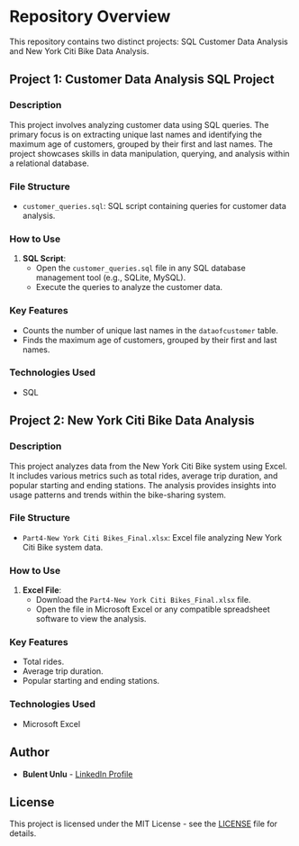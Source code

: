 # Repository Overview

This repository contains two distinct projects: SQL Customer Data Analysis and New York Citi Bike Data Analysis.

## Project 1: Customer Data Analysis SQL Project

### Description
This project involves analyzing customer data using SQL queries. The primary focus is on extracting unique last names and identifying the maximum age of customers, grouped by their first and last names. The project showcases skills in data manipulation, querying, and analysis within a relational database.

### File Structure
- `customer_queries.sql`: SQL script containing queries for customer data analysis.

### How to Use
1. **SQL Script**:
   - Open the `customer_queries.sql` file in any SQL database management tool (e.g., SQLite, MySQL).
   - Execute the queries to analyze the customer data.

### Key Features
- Counts the number of unique last names in the `dataofcustomer` table.
- Finds the maximum age of customers, grouped by their first and last names.

### Technologies Used
- SQL

## Project 2: New York Citi Bike Data Analysis

### Description
This project analyzes data from the New York Citi Bike system using Excel. It includes various metrics such as total rides, average trip duration, and popular starting and ending stations. The analysis provides insights into usage patterns and trends within the bike-sharing system.

### File Structure
- `Part4-New York Citi Bikes_Final.xlsx`: Excel file analyzing New York Citi Bike system data.

### How to Use
1. **Excel File**:
   - Download the `Part4-New York Citi Bikes_Final.xlsx` file.
   - Open the file in Microsoft Excel or any compatible spreadsheet software to view the analysis.

### Key Features
- Total rides.
- Average trip duration.
- Popular starting and ending stations.

### Technologies Used
- Microsoft Excel

## Author
- **Bulent Unlu** - [LinkedIn Profile](https://www.linkedin.com/in/bulent-u-438112319/)

## License
This project is licensed under the MIT License - see the [LICENSE](LICENSE) file for details.
